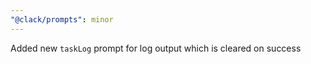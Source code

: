 ```yaml
---
"@clack/prompts": minor
---
```


Added new `taskLog` prompt for log output which is cleared on success
